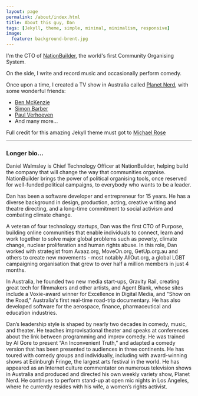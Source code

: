 ```yaml
---
layout: page
permalink: /about/index.html
title: About this guy, Dan
tags: [Jekyll, theme, simple, minimal, minimalism, responsive]
image:
  feature: background-brent.jpg
---
```


I'm the CTO of [NationBuilder](http://nationbuilder.com), the world's first Community Organising System.

On the side, I write and record music and occasionally perform comedy.

Once upon a time, I created a TV show in Australia called [Planet Nerd](http://en.wikipedia.org/wiki/Planet_Nerd), with some wonderful friends:

* [Ben McKenzie](http://labcoatman.com.au/)
* [Simon Barber](http://about.me/simonbarber)
* [Paul Verhoeven](http://en.wikipedia.org/wiki/Paul_Verhoeven_(Australia))
* And many more...

Full credit for this amazing Jekyll theme must got to [Michael Rose](http://mademistakes)

---

### Longer bio... ###

Daniel Walmsley is Chief Technology Officer at NationBuilder, helping build the company that will change the way that communities organise. NationBuilder brings the power of political organising tools, once reserved for well-funded political campaigns, to everybody who wants to be a leader.

Dan has been a software developer and entrepreneur for 15 years. He has a diverse background in design, production, acting, creative writing and theatre directing, and a long-time commitment to social activism and combating climate change.

A veteran of four technology startups, Dan was the first CTO of Purpose, building online communities that enable individuals to connect, learn and work together to solve major global problems such as poverty, climate change, nuclear proliferation and human rights abuse. In this role, Dan worked with strategist from Avaaz.org, MoveOn.org, GetUp.org.au and others to create new movements - most notably AllOut.org, a global LGBT campaigning organisation that grew to over half a million members in just 4 months.

In Australia, he founded two new media start-ups, Gravity Rail, creating great tech for filmmakers and other artists, and Agent Blank, whose sites include a Voxie-award winner for Excellence in Digital Media, and "Show on the Road," Australia's first real-time road-trip documentary. He has also developed software for the aerospace, finance, pharmaceutical and education industries.

Dan’s leadership style is shaped by nearly two decades in comedy, music, and theater. He teaches improvisational theater and speaks at conferences about the link between programming and improv comedy. He was trained by Al Gore to present “An Inconvenient Truth,” and adapted a comedy version that has been presented to audiences in three continents. He has toured with comedy groups and individually, including with award-winning shows at Edinburgh Fringe, the largest arts festival in the world. He has appeared as an Internet culture commentator on numerous television shows in Australia and produced and directed his own weekly variety show, Planet Nerd. He continues to perform stand-up at open mic nights in Los Angeles, where he currently resides with his wife, a women’s rights activist.